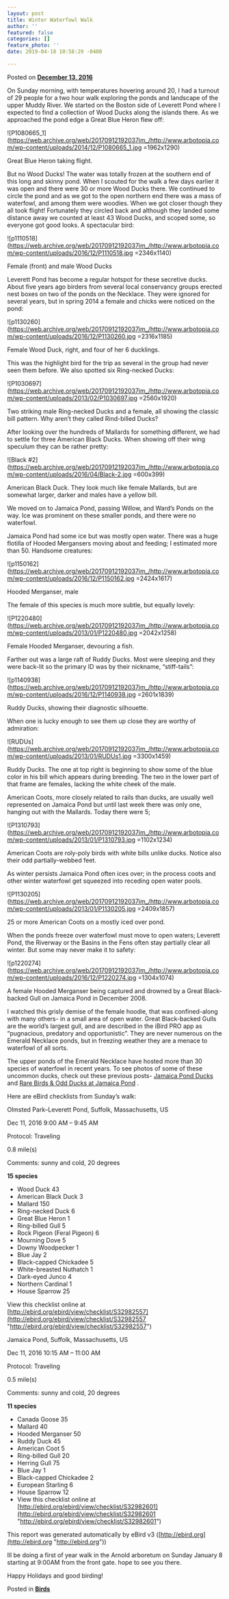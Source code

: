 ```yaml
---
layout: post
title: Winter Waterfowl Walk
author: ''
featured: false
categories: []
feature_photo: ''
date: 2019-04-18 10:58:29 -0400

---
```


Posted on [**December 13, 2016**](https://web.archive.org/web/20170912192037/http://www.arbotopia.com/winter-waterfowl-walk/ "1:13 am")

On Sunday morning, with temperatures hovering around 20, I had a turnout of 29 people for a two hour walk exploring the ponds and landscape of the upper Muddy River. We started on the Boston side of Leverett Pond where I expected to find a collection of Wood Ducks along the islands there. As we approached the pond edge a Great Blue Heron flew off:

![P1080665_1](https://web.archive.org/web/20170912192037im_/http://www.arbotopia.com/wp-content/uploads/2014/12/P1080665_1.jpg =1962x1290)

Great Blue Heron taking flight.

But no Wood Ducks! The water was totally frozen at the southern end of this long and skinny pond. When I scouted for the walk a few days earlier it was open and there were 30 or more Wood Ducks there. We continued to circle the pond and as we got to the open northern end there was a mass of waterfowl, and among them were woodies. When we got closer though they all took flight! Fortunately they circled back and although they landed some distance away we counted at least 43 Wood Ducks, and scoped some, so everyone got good looks. A spectacular bird:

![p1110518](https://web.archive.org/web/20170912192037im_/http://www.arbotopia.com/wp-content/uploads/2016/12/P1110518.jpg =2346x1140)

Female (front) and male Wood Ducks

Leverett Pond has become a regular hotspot for these secretive ducks. About five years ago birders from several local conservancy groups erected nest boxes on two of the ponds on the Necklace. They were ignored for several years, but in spring 2014 a female and chicks were noticed on the pond:

![p1130260](https://web.archive.org/web/20170912192037im_/http://www.arbotopia.com/wp-content/uploads/2016/12/P1130260.jpg =2316x1185)

Female Wood Duck, right, and four of her 6 ducklings.

This was the highlight bird for the trip as several in the group had never seen them before. We also spotted six Ring-necked Ducks:

![P1030697](https://web.archive.org/web/20170912192037im_/http://www.arbotopia.com/wp-content/uploads/2013/02/P1030697.jpg =2560x1920)

Two striking male Ring-necked Ducks and a female, all showing the classic bill pattern. Why aren’t they called Rind-billed Ducks?

After looking over the hundreds of Mallards for something different, we had to settle for three American Black Ducks. When showing off their wing speculum they can be rather pretty:

![Black #2](https://web.archive.org/web/20170912192037im_/http://www.arbotopia.com/wp-content/uploads/2016/04/Black-2.jpg =600x399)

American Black Duck. They look much like female Mallards, but are somewhat larger, darker and males have a yellow bill.

We moved on to Jamaica Pond, passing Willow, and Ward’s Ponds on the way. Ice was prominent on these smaller ponds, and there were no waterfowl.

Jamaica Pond had some ice but was mostly open water. There was a huge flotilla of Hooded Mergansers moving about and feeding; I estimated more than 50. Handsome creatures:

![p1150162](https://web.archive.org/web/20170912192037im_/http://www.arbotopia.com/wp-content/uploads/2016/12/P1150162.jpg =2424x1617)

Hooded Merganser, male

The female of this species is much more subtle, but equally lovely:

![P1220480](https://web.archive.org/web/20170912192037im_/http://www.arbotopia.com/wp-content/uploads/2013/01/P1220480.jpg =2042x1258)

Female Hooded Merganser, devouring a fish.

Farther out was a large raft of Ruddy Ducks. Most were sleeping and they were back-lit so the primary ID was by their nickname, “stiff-tails”:

![p1140938](https://web.archive.org/web/20170912192037im_/http://www.arbotopia.com/wp-content/uploads/2016/12/P1140938.jpg =2601x1839)

Ruddy Ducks, showing their diagnostic silhouette.

When one is lucky enough to see them up close they are worthy of admiration:

![RUDUs](https://web.archive.org/web/20170912192037im_/http://www.arbotopia.com/wp-content/uploads/2013/01/RUDUs1.jpg =3300x1459)

Ruddy Ducks. The one at top right is beginning to show some of the blue color in his bill which appears during breeding. The two in the lower part of that frame are females, lacking the white cheek of the male.

American Coots, more closely related to rails than ducks, are usually well represented on Jamaica Pond but until last week there was only one, hanging out with the Mallards. Today there were 5;

![P1310793](https://web.archive.org/web/20170912192037im_/http://www.arbotopia.com/wp-content/uploads/2013/01/P1310793.jpg =1102x1234)

American Coots are roly-poly birds with white bills unlike ducks. Notice also their odd partially-webbed feet.

As winter persists Jamaica Pond often ices over; in the process coots and other winter waterfowl get squeezed into receding open water pools.

![P1130205](https://web.archive.org/web/20170912192037im_/http://www.arbotopia.com/wp-content/uploads/2013/01/P1130205.jpg =2409x1857)

25 or more American Coots on a mostly iced over pond.

When the ponds freeze over waterfowl must move to open waters; Leverett Pond, the Riverway or the Basins in the Fens often stay partially clear all winter. But some may never make it to safety:

![p1220274](https://web.archive.org/web/20170912192037im_/http://www.arbotopia.com/wp-content/uploads/2016/12/P1220274.jpg =1304x1074)

A female Hooded Merganser being captured and drowned by a Great Black-backed Gull on Jamaica Pond in December 2008.

I watched this grisly demise of the female hoodie, that was confined-along with many others- in a small area of open water. Great Black-backed Gulls are the world’s largest gull, and are described in the iBird PRO app as “pugnacious, predatory and opportunistic”. They are never numerous on the Emerald Necklace ponds, but in freezing weather they are a menace to waterfowl of all sorts.

The upper ponds of the Emerald Necklace have hosted more than 30 species of waterfowl in recent years. To see photos of some of these uncommon ducks, check out these previous posts- [Jamaica Pond Ducks](https://web.archive.org/web/20170912192037/http://www.arbotopia.com/birdjamaica-pond-ducks/) and [Rare Birds & Odd Ducks at Jamaica Pond](https://web.archive.org/web/20170912192037/http://www.arbotopia.com/rare-birds-odd-ducks-at-jamaica-pond/) .

Here are eBird checklists from Sunday’s walk:

Olmsted Park–Leverett Pond, Suffolk, Massachusetts, US

Dec 11, 2016 9:00 AM – 9:45 AM

Protocol: Traveling

0\.8 mile(s)

Comments: sunny and cold, 20 degrees

**15 species**

* Wood Duck 43
* American Black Duck 3
* Mallard 150
* Ring-necked Duck 6
* Great Blue Heron 1
* Ring-billed Gull 5
* Rock Pigeon (Feral Pigeon) 6
* Mourning Dove 5
* Downy Woodpecker 1
* Blue Jay 2
* Black-capped Chickadee 5
* White-breasted Nuthatch 1
* Dark-eyed Junco 4
* Northern Cardinal 1
* House Sparrow 25

View this checklist online at [http://ebird.org/ebird/view/checklist/S32982557](http://ebird.org/ebird/view/checklist/S32982557 "http://ebird.org/ebird/view/checklist/S32982557")

Jamaica Pond, Suffolk, Massachusetts, US

Dec 11, 2016 10:15 AM – 11:00 AM

Protocol: Traveling

0\.5 mile(s)

Comments: sunny and cold, 20 degrees

**11 species**

* Canada Goose 35
* Mallard 40
* Hooded Merganser 50
* Ruddy Duck 45
* American Coot 5
* Ring-billed Gull 20
* Herring Gull 75
* Blue Jay 1
* Black-capped Chickadee 2
* European Starling 6
* House Sparrow 12
* View this checklist online at [http://ebird.org/ebird/view/checklist/S32982601](http://ebird.org/ebird/view/checklist/S32982601 "http://ebird.org/ebird/view/checklist/S32982601")

This report was generated automatically by eBird v3 ([http://ebird.org](http://ebird.org "http://ebird.org"))

Ill be doing a first of year walk in the Arnold arboretum on Sunday January 8 starting at 9:00AM from the front gate. hope to see you there.

Happy Holidays and good birding!

Posted in [**Birds**](https://web.archive.org/web/20170912192037/http://www.arbotopia.com/category/birds/)